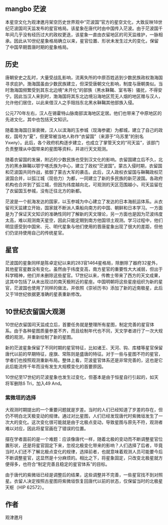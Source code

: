
## mangbo 茫波

本星空文化为观津邀月架空历史世界观中“茫波国”官方的星空文化，大致反映18世纪茫波国司天监发布的星官格局。该星象在唐代时由中国传入茫波。由于茫波国千年间几乎没有经历过大的政权更迭，该星象一直由衣留地区的司天监维护，一脉相承。因此从10世纪星象格局确立以来，星官位置、形状未发生过大的变化，保留了中国早期晋唐时期的星象格局。

## 历史

唐朝安史之乱时，大量受战乱影响，流离失所的中原百姓逃到少数民族政权渤海国寻求庇护。渤海国虽由少数民族建立，但深受唐朝文化影响，制度与唐朝类似。当时渤海国频繁受到其东北边境“未开化”的部族（黑水靺鞨、室韦等）骚扰，不得安宁。因此当汉人来到时，渤海国将其东北边境沿海地区荒无人烟的地区赠与汉人，允许他们居住，以此来借汉人之手阻挡东北黑水靺鞨其他部族入侵。

公元770年左右，汉人在锡霍特山脉南部滨海地区定居。他们也带来了中原地区的先进文化，其中也包括天文知识。

随着渤海国日渐衰微，汉人以滨海的玉参城（现海参崴）为都城，建立了自己的政权，国号为“夏”，但更常被当地人称作“衣留国”（来源于“乌苏里”的别名Ухилу）。此后，各个政府机构逐步建立，也成立了掌管天文的“司天监”，该部门负责整理从中国带来的星图等资料，并进行天文观测。

随着衣留国的发展，附近的少数民族也受到汉文化的影响。衣留国建立后不久，北方的黑水靺鞨以鄂宁喀氏族为中心，建立了政权“茫波国”。蒙古入侵时期，衣留国和茫波国共同作战，抵御了蒙古大军的袭击。此后，汉人政权衣留国与靺鞨政权茫波国合并，以弧江城（现伯力）为都，一同建立了新的多民族的新茫波国。各政府机构也合并到了弧江城，但因为纬度越向北，可观测的天区范围越小，司天监留在了衣留国玉参城，没有迁往北方的新都。

茫波是一个航海发达的国家，以玉参城为中心建立了发达的日本海航运体系。从衣留司天监建立开始，国家就不断派人乘船向南方的中国、朝鲜和日本学习。一方面是为了保证天文知识的准确性同时了解新的天文理论，另一方面也是因为茫波纬度太高，难以观测南天星空，因此只能定期到南方他国领土观测。学习过程中，他们明显感受到中国宋、元、明代星象与他们使用的晋唐星象出现了很大的差距，但他们仍坚持使用自己的传统星官。

## 星官

茫波国的星象同样是陈卓定纪以来的283官1464星格局，除删除了器府32星外，其他星官星数没有变化。虽然由于纬度变高，南方星官的重要性大大减弱，但出于科学精神，他们并未删除这些星官。17世纪以来，传教士带来了西方的天文成果，这其中包括了从未出现过的南天极附近的星座。中国明朝将这些星座组织为新的星官，茫波国也使用了同样的做法，并依照《崇祯历书》添加了新的近南极星，此后又于18世纪依据更准确的星表重新修改。

## 10世纪衣留国大观测

10世纪衣留国司天监成立后，首要任务就是整理所有星图，制定完善的星官体系。由于各种星图质量参差不齐，而且绘制年代也不同，天文学者进行了一次大规模的观测，并重新绘制了新的星图。

新的茫波星象保留了不同时期的星官特征，比如诸王、天河、钩、库楼等星官保留唐代以前的早期特征，座旗、常陈则是盛唐的特征。对于一些与星图不符的星官，学者们也按照观测重新布局。整体上看，茫波星官体系还是非常完善的，这也是它此后能流传千年而没有发生大规模变化的首要原因。

10世纪至17世纪的茫波星象也发生过变化，但基本是由于恒星自行引起的，如天将军删除δ Tri，加入49 And。

### 紫微垣的选择

大观测时期提出的一个重要问题就是岁差。当时的人们已经知道了岁差的存在，但仍不明白北天极变动的规律。通过对比星图，人们已经发现唐代时紫微垣发生了一次大的变化。这次变化很可能就是由于北极点变动，导致星图与原先不符，观测者难以对应，因此将星官画在了错误的位置。

摆在学者面前的是一个难题：应该像唐代一样，随着北极的变动而不断调整星官位置形状，还是将星官固定下来，忽视北极变化带来的影响？人们选择了后者，毕竟当时人们还不了解北极点变化的规律，选择前者，也就意味着观测人员可能要今后不断调整星官，这显然是十分麻烦的。相比之下，将星象固定，只改变北极星就方便得多，也符合“制定完善且稳定的星官体系”的目标。

由于唐代的紫微垣已经是调整后的结果，这些调整并不完善，一些星官找不到对照星。衣留人决定按照古星图将紫微垣恢复回唐代以前的状态，仅保留当时的北极星天枢（HIP 62572）。

## 作者

观津邀月
